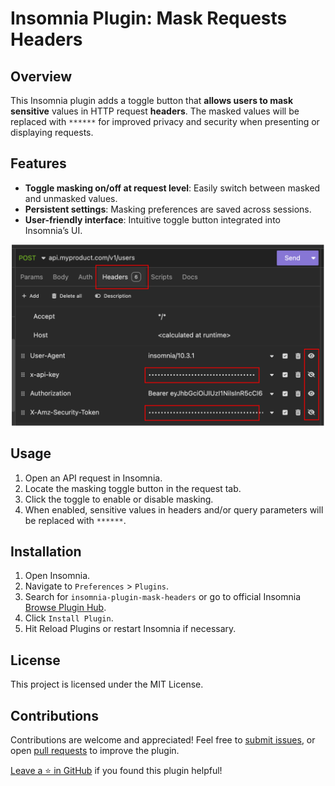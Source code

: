 # Insomnia Plugin: Mask Requests Headers 

## Overview
This Insomnia plugin adds a toggle button that **allows users to mask sensitive** values in HTTP request **headers**. The masked values will be replaced with `******` for improved privacy and security when presenting or displaying requests.

## Features
- **Toggle masking on/off at request level**: Easily switch between masked and unmasked values.
- **Persistent settings**: Masking preferences are saved across sessions.
- **User-friendly interface**: Intuitive toggle button integrated into Insomnia’s UI.
<div align="center">
   <img src="https://raw.githubusercontent.com/Daniel-Tarita-Silva/insomnia-plugin-header-masker/refs/heads/main/docs/images/insomnia-headers-masked.png" alt="Masking Toggle example" width="500"/>
</div>

## Usage
1. Open an API request in Insomnia.
2. Locate the masking toggle button in the request tab.
3. Click the toggle to enable or disable masking.
4. When enabled, sensitive values in headers and/or query parameters will be replaced with `******`.

## Installation
1. Open Insomnia.
2. Navigate to `Preferences` > `Plugins`.
3. Search for `insomnia-plugin-mask-headers` or go to official Insomnia [Browse Plugin Hub](https://insomnia.rest/plugins).
4. Click `Install Plugin`.
5. Hit Reload Plugins or restart Insomnia if necessary.

## License
This project is licensed under the MIT License.

## Contributions
Contributions are welcome and appreciated! 
Feel free to [submit issues](https://github.com/Daniel-Tarita-Silva/insomnia-plugin-header-masker/issues), or open [pull requests](https://github.com/Daniel-Tarita-Silva/insomnia-plugin-header-masker/pulls) to improve the plugin.

[Leave a ⭐️ in GitHub](https://github.com/Daniel-Tarita-Silva/insomnia-plugin-header-masker) if you found this plugin helpful!

